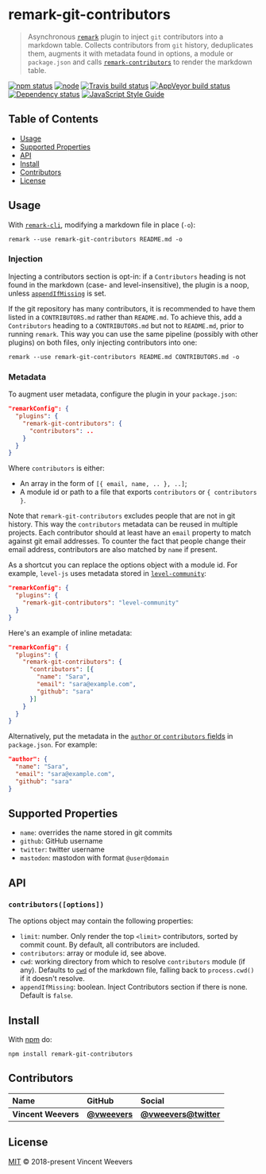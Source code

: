 # remark-git-contributors

> Asynchronous [`remark`](https://github.com/remarkjs/remark) plugin to inject `git` contributors into a markdown table. Collects contributors from `git` history, deduplicates them, augments it with metadata found in options, a module or `package.json` and calls [`remark-contributors`](https://github.com/hughsk/remark-contributors) to render the markdown table.

[![npm status](http://img.shields.io/npm/v/remark-git-contributors.svg)](https://www.npmjs.org/package/remark-git-contributors)
[![node](https://img.shields.io/node/v/remark-git-contributors.svg)](https://www.npmjs.org/package/remark-git-contributors)
[![Travis build status](https://img.shields.io/travis/remarkjs/remark-git-contributors.svg?label=travis)](http://travis-ci.org/remarkjs/remark-git-contributors)
[![AppVeyor build status](https://img.shields.io/appveyor/ci/remarkjs/remark-git-contributors.svg?label=appveyor)](https://ci.appveyor.com/project/remarkjs/remark-git-contributors)
[![Dependency status](https://img.shields.io/david/remarkjs/remark-git-contributors.svg)](https://david-dm.org/remarkjs/remark-git-contributors)
[![JavaScript Style Guide](https://img.shields.io/badge/code_style-standard-brightgreen.svg)](https://standardjs.com)

## Table of Contents

-   [Usage](#usage)
-   [Supported Properties](#supported-properties)
-   [API](#api)
-   [Install](#install)
-   [Contributors](#contributors)
-   [License](#license)

## Usage

With [`remark-cli`](https://www.npmjs.com/package/remark-cli), modifying a markdown file in place (`-o`):

    remark --use remark-git-contributors README.md -o

### Injection

Injecting a contributors section is opt-in: if a `Contributors` heading is not found in the markdown (case- and level-insensitive), the plugin is a noop, unless [`appendIfMissing`](#api) is set.

If the git repository has many contributors, it is recommended to have them listed in a `CONTRIBUTORS.md` rather than `README.md`. To achieve this, add a `Contributors` heading to a `CONTRIBUTORS.md` but not to `README.md`, prior to running `remark`. This way you can use the same pipeline (possibly with other plugins) on both files, only injecting contributors into one:

    remark --use remark-git-contributors README.md CONTRIBUTORS.md -o

### Metadata

To augment user metadata, configure the plugin in your `package.json`:

```json
"remarkConfig": {
  "plugins": {
    "remark-git-contributors": {
      "contributors": ..
    }
  }
}
```

Where `contributors` is either:

-   An array in the form of `[{ email, name, .. }, ..]`;
-   A module id or path to a file that exports `contributors` or `{ contributors }`.

Note that `remark-git-contributors` excludes people that are not in git history. This way the `contributors` metadata can be reused in multiple projects. Each contributor should at least have an `email` property to match against git email addresses. To counter the fact that people change their email address, contributors are also matched by `name` if present.

As a shortcut you can replace the options object with a module id. For example, `level-js` uses metadata stored in [`level-community`](https://www.npmjs.com/package/level-community):

```json
"remarkConfig": {
  "plugins": {
    "remark-git-contributors": "level-community"
  }
}
```

Here's an example of inline metadata:

```json
"remarkConfig": {
  "plugins": {
    "remark-git-contributors": {
      "contributors": [{
        "name": "Sara",
        "email": "sara@example.com",
        "github": "sara"
      }]
    }
  }
}
```

Alternatively, put the metadata in the [`author` or `contributors` fields](https://docs.npmjs.com/files/package.json#people-fields-author-contributors) in `package.json`. For example:

```json
"author": {
  "name": "Sara",
  "email": "sara@example.com",
  "github": "sara"
}
```

## Supported Properties

-   `name`: overrides the name stored in git commits
-   `github`: GitHub username
-   `twitter`: twitter username
-   `mastodon`: mastodon with format `@user@domain`

## API

### `contributors([options])`

The options object may contain the following properties:

-   `limit`: number. Only render the top `<limit>` contributors, sorted by commit count. By default, all contributors are included.
-   `contributors`: array or module id, see above.
-   `cwd`: working directory from which to resolve `contributors` module (if any). Defaults to [`cwd`](https://github.com/vfile/vfile#vfilecwd) of the markdown file, falling back to `process.cwd()` if it doesn't resolve.
-   `appendIfMissing`: boolean. Inject Contributors section if there is none. Default is `false`.

## Install

With [npm](https://npmjs.org) do:

    npm install remark-git-contributors

## Contributors

| Name                | GitHub                                       | Social                                                |
| :------------------ | :------------------------------------------- | :---------------------------------------------------- |
| **Vincent Weevers** | [**@vweevers**](https://github.com/vweevers) | [**@vweevers@twitter**](https://twitter.com/vweevers) |

## License

[MIT](LICENSE.md) © 2018-present Vincent Weevers
